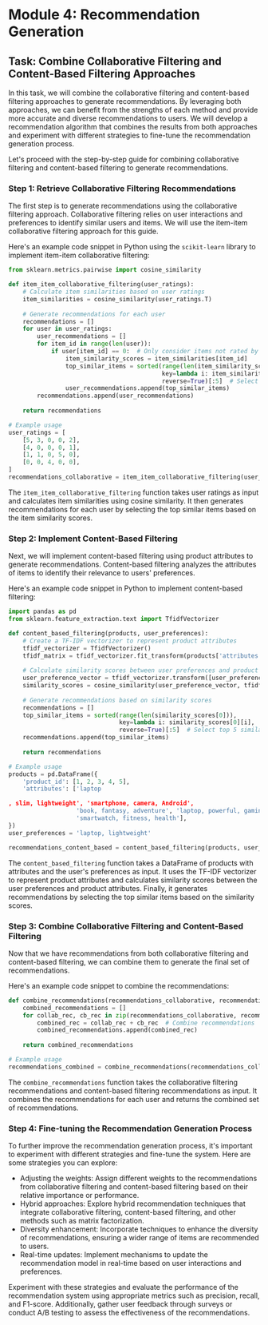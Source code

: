 # Module 4: Recommendation Generation

## Task: Combine Collaborative Filtering and Content-Based Filtering Approaches

In this task, we will combine the collaborative filtering and content-based filtering approaches to generate recommendations. By leveraging both approaches, we can benefit from the strengths of each method and provide more accurate and diverse recommendations to users. We will develop a recommendation algorithm that combines the results from both approaches and experiment with different strategies to fine-tune the recommendation generation process.

Let's proceed with the step-by-step guide for combining collaborative filtering and content-based filtering to generate recommendations.

### Step 1: Retrieve Collaborative Filtering Recommendations

The first step is to generate recommendations using the collaborative filtering approach. Collaborative filtering relies on user interactions and preferences to identify similar users and items. We will use the item-item collaborative filtering approach for this guide.

Here's an example code snippet in Python using the `scikit-learn` library to implement item-item collaborative filtering:

```python
from sklearn.metrics.pairwise import cosine_similarity

def item_item_collaborative_filtering(user_ratings):
    # Calculate item similarities based on user ratings
    item_similarities = cosine_similarity(user_ratings.T)
    
    # Generate recommendations for each user
    recommendations = []
    for user in user_ratings:
        user_recommendations = []
        for item_id in range(len(user)):
            if user[item_id] == 0:  # Only consider items not rated by the user
                item_similarity_scores = item_similarities[item_id]
                top_similar_items = sorted(range(len(item_similarity_scores)),
                                           key=lambda i: item_similarity_scores[i],
                                           reverse=True)[:5]  # Select top 5 similar items
                user_recommendations.append(top_similar_items)
        recommendations.append(user_recommendations)
    
    return recommendations

# Example usage
user_ratings = [
    [5, 3, 0, 0, 2],
    [4, 0, 0, 0, 1],
    [1, 1, 0, 5, 0],
    [0, 0, 4, 0, 0],
]
recommendations_collaborative = item_item_collaborative_filtering(user_ratings)
```

The `item_item_collaborative_filtering` function takes user ratings as input and calculates item similarities using cosine similarity. It then generates recommendations for each user by selecting the top similar items based on the item similarity scores.

### Step 2: Implement Content-Based Filtering

Next, we will implement content-based filtering using product attributes to generate recommendations. Content-based filtering analyzes the attributes of items to identify their relevance to users' preferences.

Here's an example code snippet in Python to implement content-based filtering:

```python
import pandas as pd
from sklearn.feature_extraction.text import TfidfVectorizer

def content_based_filtering(products, user_preferences):
    # Create a TF-IDF vectorizer to represent product attributes
    tfidf_vectorizer = TfidfVectorizer()
    tfidf_matrix = tfidf_vectorizer.fit_transform(products['attributes'])
    
    # Calculate similarity scores between user preferences and product attributes
    user_preference_vector = tfidf_vectorizer.transform([user_preferences])
    similarity_scores = cosine_similarity(user_preference_vector, tfidf_matrix)
    
    # Generate recommendations based on similarity scores
    recommendations = []
    top_similar_items = sorted(range(len(similarity_scores[0])),
                               key=lambda i: similarity_scores[0][i],
                               reverse=True)[:5]  # Select top 5 similar items
    recommendations.append(top_similar_items)
    
    return recommendations

# Example usage
products = pd.DataFrame({
    'product_id': [1, 2, 3, 4, 5],
    'attributes': ['laptop

, slim, lightweight', 'smartphone, camera, Android',
                   'book, fantasy, adventure', 'laptop, powerful, gaming',
                   'smartwatch, fitness, health'],
})
user_preferences = 'laptop, lightweight'

recommendations_content_based = content_based_filtering(products, user_preferences)
```

The `content_based_filtering` function takes a DataFrame of products with attributes and the user's preferences as input. It uses the TF-IDF vectorizer to represent product attributes and calculates similarity scores between the user preferences and product attributes. Finally, it generates recommendations by selecting the top similar items based on the similarity scores.

### Step 3: Combine Collaborative Filtering and Content-Based Filtering

Now that we have recommendations from both collaborative filtering and content-based filtering, we can combine them to generate the final set of recommendations.

Here's an example code snippet to combine the recommendations:

```python
def combine_recommendations(recommendations_collaborative, recommendations_content_based):
    combined_recommendations = []
    for collab_rec, cb_rec in zip(recommendations_collaborative, recommendations_content_based):
        combined_rec = collab_rec + cb_rec  # Combine recommendations
        combined_recommendations.append(combined_rec)
    
    return combined_recommendations

# Example usage
recommendations_combined = combine_recommendations(recommendations_collaborative, recommendations_content_based)
```

The `combine_recommendations` function takes the collaborative filtering recommendations and content-based filtering recommendations as input. It combines the recommendations for each user and returns the combined set of recommendations.

### Step 4: Fine-tuning the Recommendation Generation Process

To further improve the recommendation generation process, it's important to experiment with different strategies and fine-tune the system. Here are some strategies you can explore:

- Adjusting the weights: Assign different weights to the recommendations from collaborative filtering and content-based filtering based on their relative importance or performance.
- Hybrid approaches: Explore hybrid recommendation techniques that integrate collaborative filtering, content-based filtering, and other methods such as matrix factorization.
- Diversity enhancement: Incorporate techniques to enhance the diversity of recommendations, ensuring a wider range of items are recommended to users.
- Real-time updates: Implement mechanisms to update the recommendation model in real-time based on user interactions and preferences.

Experiment with these strategies and evaluate the performance of the recommendation system using appropriate metrics such as precision, recall, and F1-score. Additionally, gather user feedback through surveys or conduct A/B testing to assess the effectiveness of the recommendations.

